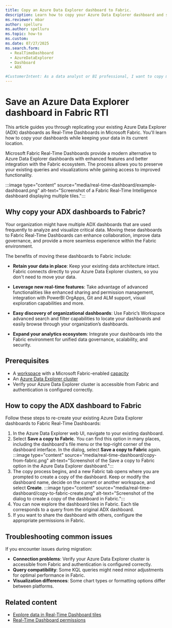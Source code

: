 ```yaml
---
title: Copy an Azure Data Explorer dashboard to Fabric.
description: Learn how to copy your Azure Data Explorer dashboard and save it as a Fabric Real-Time Dashboards while keeping your data in place.
ms.reviewer: mbar
author: spelluru
ms.author: spelluru
ms.topic: how-to
ms.custom:
ms.date: 07/27/2025
ms.search.form: 
  - RealTimeDashboard
  - AzureDataExplorer
  - Dashboard
  - ADX

#CustomerIntent: As a data analyst or BI professional, I want to copy my existing Azure Data Explorer dashboards to Fabric Real-Time Dashboards so that I can leverage Fabric's enhanced features while keeping my data in place.
---
```


# Save an Azure Data Explorer dashboard in Fabric RTI

This article guides you through replicating your existing Azure Data Explorer (ADX) dashboards as Real-Time Dashboards in Microsoft Fabric. You'll learn how to copy your dashboards while keeping your data in its current location.

Microsoft Fabric Real-Time Dashboards provide a modern alternative to Azure Data Explorer dashboards with enhanced features and better integration with the Fabric ecosystem. The process allows you to preserve your existing queries and visualizations while gaining access to improved functionality.

:::image type="content" source="media/real-time-dashboard/example-dashboard.png" alt-text="Screenshot of a Fabric Real-Time Intelligence dashboard displaying multiple tiles.":::

## Why copy your ADX dashboards to Fabric?

Your organization might have multiple ADX dashboards that are used frequently to analyze and visualize critical data. Moving these dashboards to Fabric Real-Time Dashboards can enhance collaboration, improve data governance, and provide a more seamless experience within the Fabric environment.

The benefits of moving these dashboards to Fabric include:

* **Retain your data in place**: Keep your existing data architecture intact. Fabric connects directly to your Azure Data Explorer clusters, so you don't need to move your data.

* **Leverage new real-time features**: Take advantage of advanced functionalities like enhanced sharing and permission management, integration with PowerBI OrgApps, Git and ALM support, visual exploration capabilities and more.

* **Easy discovery of organizational dashboards**: Use Fabric’s Workspace advanced search and filter capabilities to locate your dashboards and easily browse through your organization’s dashboards.

* **Expand your analytics ecosystem**: Integrate your dashboards into the Fabric environment for unified data governance, scalability, and security.

## Prerequisites

* A [workspace](../fundamentals/create-workspaces.md) with a Microsoft Fabric-enabled [capacity](../enterprise/licenses.md#capacity)
* An [Azure Data Explorer cluster](/azure/data-explorer/create-cluster-database-portal)
* Verify your Azure Data Explorer cluster is accessible from Fabric and authentication is configured correctly.

## How to copy the ADX dashboard to Fabric

Follow these steps to re-create your existing Azure Data Explorer dashboards to Fabric Real-Time Dashboards:

1. In the Azure Data Explorer web UI, navigate to your existing dashboard.
1. Select **Save a copy to Fabric**. You can find this option in many places, including the dashboard's file menu or the top-right corner of the dashboard interface. In the dialog, select **Save a copy to Fabric** again.
    :::image type="content" source="media/real-time-dashboard/copy-from-fabric.png" alt-text="Screenshot of the Save a copy to Fabric option in the Azure Data Explorer dashboard.":::
1. The copy process begins, and a new Fabric tab opens where you are prompted to create a copy of the dashboard. Keep or modify the dashboard name, decide on the current or another workspace, and select **Create**.
    :::image type="content" source="media/real-time-dashboard/copy-to-fabric-create.png" alt-text="Screenshot of the dialog to create a copy of the dashboard in Fabric.":::
1. You can now explore the dashboard tiles in Fabric. Each tile corresponds to a query from the original ADX dashboard.
1. If you want to share the dashboard with others, configure the appropriate permissions in Fabric. 

## Troubleshooting common issues

If you encounter issues during migration:

- **Connection problems**: Verify your Azure Data Explorer cluster is accessible from Fabric and authentication is configured correctly.
- **Query compatibility**: Some KQL queries might need minor adjustments for optimal performance in Fabric.
- **Visualization differences**: Some chart types or formatting options differ between platforms.

## Related content

- [Explore data in Real-Time Dashboard tiles](dashboard-explore-data.md)
- [Real-Time Dashboard permissions](dashboard-permissions.md)
